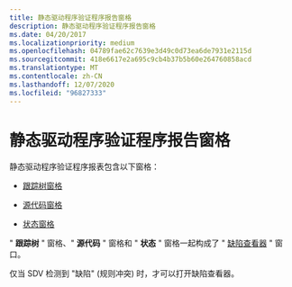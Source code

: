 ```yaml
---
title: 静态驱动程序验证程序报告窗格
description: 静态驱动程序验证程序报告窗格
ms.date: 04/20/2017
ms.localizationpriority: medium
ms.openlocfilehash: 04789fae62c7639e3d49c0d73ea6de7931e2115d
ms.sourcegitcommit: 418e6617e2a695c9cb4b37b5b60e264760858acd
ms.translationtype: MT
ms.contentlocale: zh-CN
ms.lasthandoff: 12/07/2020
ms.locfileid: "96827333"
---
```

# <a name="static-driver-verifier-report-panes"></a>静态驱动程序验证程序报告窗格


静态驱动程序验证程序报表包含以下窗格：

-   [跟踪树窗格](trace-tree-pane.md)

-   [源代码窗格](source-code-pane.md)

-   [状态窗格](state-pane.md)

" **跟踪树** " 窗格、" **源代码** " 窗格和 " **状态** " 窗格一起构成了 " [缺陷查看器](defect-viewer.md) " 窗口。

仅当 SDV 检测到 "缺陷" (规则冲突) 时，才可以打开缺陷查看器。

 

 





